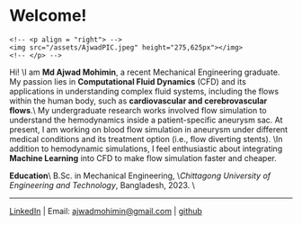 # Welcome!

<!-- ![](assets/AjwadPIC.jpeg) -->
~~~
<!-- <p align = "right"> -->
<img src="/assets/AjwadPIC.jpeg" height="275,625px"></img>
<!-- </p> -->
~~~
<!-- \\\\ -->
Hi! \\I am **Md Ajwad Mohimin**, a recent Mechanical Engineering graduate. My passion lies in **Computational Fluid Dynamics** (CFD) and its applications in understanding complex fluid systems, including the flows within the human body, such as **cardiovascular and cerebrovascular flows**.\\
My undergraduate research works involved flow simulation to understand the hemodynamics inside a patient-specific aneurysm sac. At present, I am working on blood flow simulation in aneurysm under different medical conditions and its treatment option (i.e., flow diverting stents). \\In addition to hemodynamic simulations, I feel enthusiastic about integrating **Machine Learning** into CFD to make flow simulation faster and cheaper.

**Education**\\
B.Sc. in Mechanical Engineering, \\*Chittagong University of Engineering and Technology*, Bangladesh, 2023.
\\
<!-- **Contact**\\ -->
---------------
[LinkedIn](https://www.linkedin.com/in/ajwadmohimin) | Email: [ajwadmohimin@gmail.com](mailto:ajwadmohimin@gmail.com) | [github](https://github.com/ajwadmohimin)